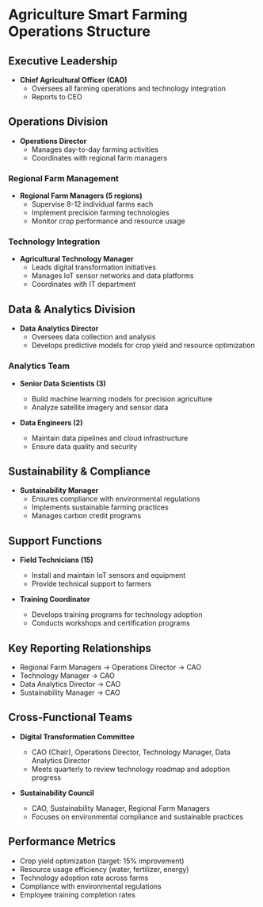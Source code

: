 # Agriculture Smart Farming Operations Structure

## Executive Leadership
- **Chief Agricultural Officer (CAO)**
  - Oversees all farming operations and technology integration
  - Reports to CEO

## Operations Division
- **Operations Director**
  - Manages day-to-day farming activities
  - Coordinates with regional farm managers

### Regional Farm Management
- **Regional Farm Managers (5 regions)**
  - Supervise 8-12 individual farms each
  - Implement precision farming technologies
  - Monitor crop performance and resource usage

### Technology Integration
- **Agricultural Technology Manager**
  - Leads digital transformation initiatives
  - Manages IoT sensor networks and data platforms
  - Coordinates with IT department

## Data & Analytics Division
- **Data Analytics Director**
  - Oversees data collection and analysis
  - Develops predictive models for crop yield and resource optimization

### Analytics Team
- **Senior Data Scientists (3)**
  - Build machine learning models for precision agriculture
  - Analyze satellite imagery and sensor data

- **Data Engineers (2)**
  - Maintain data pipelines and cloud infrastructure
  - Ensure data quality and security

## Sustainability & Compliance
- **Sustainability Manager**
  - Ensures compliance with environmental regulations
  - Implements sustainable farming practices
  - Manages carbon credit programs

## Support Functions
- **Field Technicians (15)**
  - Install and maintain IoT sensors and equipment
  - Provide technical support to farmers

- **Training Coordinator**
  - Develops training programs for technology adoption
  - Conducts workshops and certification programs

## Key Reporting Relationships
- Regional Farm Managers → Operations Director → CAO
- Technology Manager → CAO
- Data Analytics Director → CAO
- Sustainability Manager → CAO

## Cross-Functional Teams
- **Digital Transformation Committee**
  - CAO (Chair), Operations Director, Technology Manager, Data Analytics Director
  - Meets quarterly to review technology roadmap and adoption progress

- **Sustainability Council**
  - CAO, Sustainability Manager, Regional Farm Managers
  - Focuses on environmental compliance and sustainable practices

## Performance Metrics
- Crop yield optimization (target: 15% improvement)
- Resource usage efficiency (water, fertilizer, energy)
- Technology adoption rate across farms
- Compliance with environmental regulations
- Employee training completion rates
